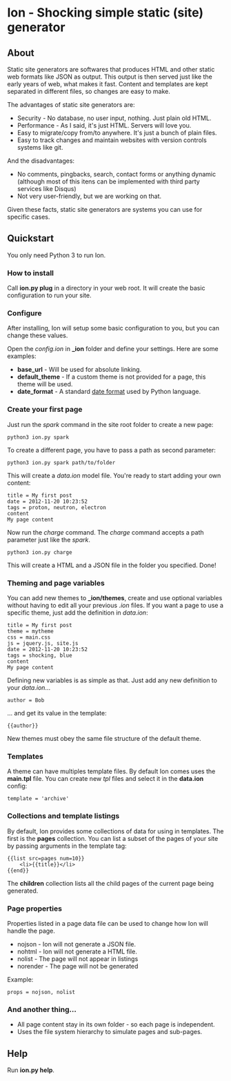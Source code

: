 # Ion - Shocking simple static (site) generator

## About
Static site generators are softwares that produces HTML and other static web formats like JSON as output. This output is then served just like the early years of web, what makes it fast. Content and templates are kept separated in different files, so changes are easy to make.

The advantages of static site generators are:
* Security - No database, no user input, nothing. Just plain old HTML.
* Performance - As I said, it's just HTML. Servers will love you.
* Easy to migrate/copy from/to anywhere. It's just a bunch of plain files.
* Easy to track changes and maintain websites with version controls systems like git.

And the disadvantages:
* No comments, pingbacks, search, contact forms or anything dynamic (although most of this itens can be implemented with third party services like Disqus)
* Not very user-friendly, but we are working on that.

Given these facts, static site generators are systems you can use for specific cases.

## Quickstart
You only need Python 3 to run Ion.

### How to install
Call **ion.py plug** in a directory in your web root. It will create the basic configuration to run your site.

### Configure
After installing, Ion will setup some basic configuration to you, but you can change these values.

Open the *config.ion* in **_ion** folder and define your settings. Here are some examples:
* **base_url** - Will be used for absolute linking.
* **default_theme** - If a custom theme is not provided for a page, this theme will be used.
* **date_format** - A standard [date format](http://docs.python.org/library/datetime.html#strftime-and-strptime-behavior) used by Python language.

### Create your first page
Just run the *spark* command in the site root folder to create a new page:

    python3 ion.py spark
    
To create a different page, you have to pass a path as second parameter:

    python3 ion.py spark path/to/folder

This will create a *data.ion* model file. You're ready to start adding your own content:

    title = My first post
    date = 2012-11-20 10:23:52
    tags = proton, neutron, electron
    content
    My page content

Now run the *charge* command. The *charge* command accepts a path parameter just like the *spark*.
    
    python3 ion.py charge

This will create a HTML and a JSON file in the folder you specified. Done!

### Theming and page variables
You can add new themes to **_ion/themes**, create and use optional variables without having to edit all your previous *.ion* files. If you want a page to use a specific theme, just add the definition in *data.ion*:

    title = My first post
    theme = mytheme
    css = main.css
    js = jquery.js, site.js
    date = 2012-11-20 10:23:52
    tags = shocking, blue
    content
    My page content

Defining new variables is as simple as that. Just add any new definition to your *data.ion*...

    author = Bob

... and get its value in the template:

    {{author}}

New themes must obey the same file structure of the default theme.

### Templates
A theme can have multiples template files. By default Ion comes uses the **main.tpl** file. You can create new *tpl* files and select it in the **data.ion** config:

    template = 'archive'

### Collections and template listings
By default, Ion provides some collections of data for using in templates. The first is the **pages** collection. You can list a subset of the pages of your site by passing arguments in the template tag:

	{{list src=pages num=10}}
        <li>{{title}}</li>
    {{end}}

The **children** collection lists all the child pages of the current page being generated.

### Page properties
Properties listed in a page data file can be used to change how Ion will handle the page.

* nojson - Ion will not generate a JSON file.
* nohtml - Ion will not generate a HTML file.
* nolist - The page will not appear in listings
* norender - The page will not be generated

Example:

	props = nojson, nolist

### And another thing...
* All page content stay in its own folder - so each page is independent.
* Uses the file system hierarchy to simulate pages and sub-pages.

## Help

Run **ion.py help**.
